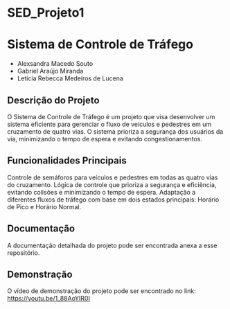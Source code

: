 # SED_Projeto1

# Sistema de Controle de Tráfego

- Alexsandra Macedo Souto
- Gabriel Araújo Miranda
- Leticia Rebecca Medeiros de Lucena

## Descrição do Projeto
O Sistema de Controle de Tráfego é um projeto que visa desenvolver um sistema eficiente para gerenciar o fluxo de veículos e pedestres em um cruzamento de quatro vias. O sistema prioriza a segurança dos usuários da via, minimizando o tempo de espera e evitando congestionamentos.

## Funcionalidades Principais
Controle de semáforos para veículos e pedestres em todas as quatro vias do cruzamento.
Lógica de controle que prioriza a segurança e eficiência, evitando colisões e minimizando o tempo de espera.
Adaptação a diferentes fluxos de tráfego com base em dois estados principais: Horário de Pico e Horário Normal.

## Documentação
A documentação detalhada do projeto pode ser encontrada anexa a esse repositório.

## Demonstração
O vídeo de demonstração do projeto pode ser encontrado no link: https://youtu.be/1_88AoYIR0I
